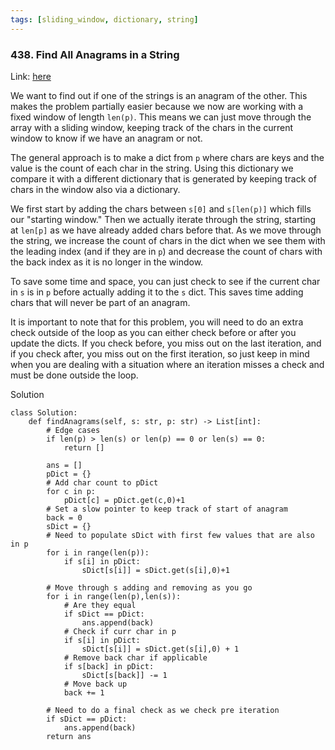 ```yaml
---
tags: [sliding_window, dictionary, string]
---
```


### 438. Find All Anagrams in a String
Link: [here](https://leetcode.com/problems/find-all-anagrams-in-a-string/)

We want to find out if one of the strings is an anagram of the other. This makes the problem partially easier because we now are working with a fixed window of length `len(p)`. This means we can just move through the array with a sliding window, keeping track of the chars in the current window to know if we have an anagram or not.

The general approach is to make a dict from `p` where chars are keys and the value is the count of each char in the string. Using this dictionary we compare it with a different dictionary that is generated by keeping track of chars in the window also via a dictionary.

We first start by adding the chars between `s[0]` and `s[len(p)]` which fills our "starting window." Then we actually iterate through the string, starting at `len[p]` as we have already added chars before that. As we move through the string, we increase the count of chars in the dict when we see them with the leading index (and if they are in `p`) and decrease the count of chars with the back index as it is no longer in the window.

To save some time and space, you can just check to see if the current char in `s` is in `p` before actually adding it to the `s` dict. This saves time adding chars that will never be part of an anagram.

It is important to note that for this problem, you will need to do an extra check outside of the loop as you can either check before or after you update the dicts. If you check before, you miss out on the last iteration, and if you check after, you miss out on the first iteration, so just keep in mind when you are dealing with a situation where an iteration misses a check and must be done outside the loop.

Solution
```
class Solution:
    def findAnagrams(self, s: str, p: str) -> List[int]:
        # Edge cases
        if len(p) > len(s) or len(p) == 0 or len(s) == 0:
            return []
        
        ans = []
        pDict = {}
        # Add char count to pDict
        for c in p:
            pDict[c] = pDict.get(c,0)+1
        # Set a slow pointer to keep track of start of anagram 
        back = 0
        sDict = {}
        # Need to populate sDict with first few values that are also in p
        for i in range(len(p)):
            if s[i] in pDict:
                sDict[s[i]] = sDict.get(s[i],0)+1
            
        # Move through s adding and removing as you go
        for i in range(len(p),len(s)):
            # Are they equal
            if sDict == pDict:
                ans.append(back)
            # Check if curr char in p
            if s[i] in pDict:
                sDict[s[i]] = sDict.get(s[i],0) + 1
            # Remove back char if applicable
            if s[back] in pDict:
                sDict[s[back]] -= 1
            # Move back up
            back += 1
        
        # Need to do a final check as we check pre iteration
        if sDict == pDict:
            ans.append(back)
        return ans
```

